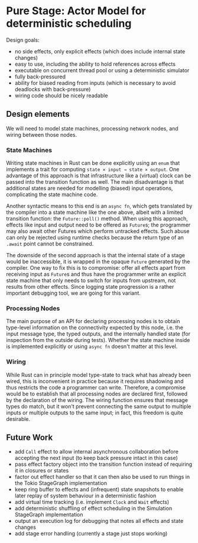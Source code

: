 # Pure Stage: Actor Model for deterministic scheduling

Design goals:

- no side effects, only explicit effects (which does include internal state changes)
- easy to use, including the ability to hold references across effects
- executable on concurrent thread pool or using a deterministic simulator
- fully back-pressured
- ability for biased reading from inputs (which is necessary to avoid deadlocks with back-pressure)
- wiring code should be nicely readable

## Design elements

We will need to model state machines, processing network nodes, and wiring between those nodes.

### State Machines

Writing state machines in Rust can be done explicitly using an `enum` that implements a trait for computing `state × input → state × output`.
One advantage of this approach is that infrastructure like a (virtual) clock can be passed into the transition function as well.
The main disadvantage is that additional states are needed for modelling (biased) input operations, complicating the state machine code.

Another syntactic means to this end is an `async fn`, which gets translated by the compiler into a state machine like the one above, albeit with a limited transition function: the `Future::poll()` method.
When using this approach, effects like input and output need to be offered as `Future`s; the programmer may also await other Futures which perform untracked effects.
Such abuse can only be rejected using runtime checks because the return type of an `.await` point cannot be constrained.

The downside of the second approach is that the internal state of a stage would be inaccessible, it is wrapped in the opaque `Future` generated by the compiler.
One way to fix this is to compromise: offer all effects apart from receiving input as `Future`s and thus have the programmer write an explicit state machine that only needs to switch for inputs from upstream, not results from other effects.
Since logging state progression is a rather important debugging tool, we are going for this variant.

### Processing Nodes

The main purpose of an API for declaring processing nodes is to obtain type-level information on the connectivity expected by this node, i.e. the input message type, the typed outputs, and the internally handled state (for inspection from the outside during tests).
Whether the state machine inside is implemented explicitly or using `async fn` doesn't matter at this level.

### Wiring

While Rust can in principle model type-state to track what has already been wired, this is inconvenient in practice because it requires shadowing and thus restricts the code a programmer can write.
Therefore, a compromise would be to establish that all processing nodes are declared first, followed by the declaration of the wiring.
The wiring function ensures that message types do match, but it won't prevent connecting the same output to multiple inputs or multiple outputs to the same input; in fact, this freedom is quite desirable.

## Future Work

- add `Call` effect to allow internal asynchronous collaboration before accepting the next input (to keep back pressure intact in this case)
- pass effect factory object into the transition function instead of requiring it in closures or states
- factor out effect handler so that it can then also be used to run things in the Tokio StageGraph implementation
- keep ring buffer to effects and (infrequent) state snapshots to enable later replay of system behaviour in a deterministic fashion
- add virtual time tracking (i.e. implement `Clock` and `Wait` effects)
- add deterministic shuffling of effect scheduling in the Simulation StageGraph implementation
- output an execution log for debugging that notes all effects and state changes
- add stage error handling (currently a stage just stops working)
